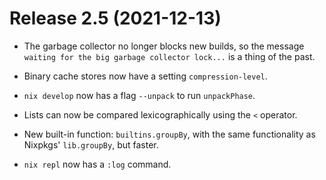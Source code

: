 # Release 2.5 (2021-12-13)

* The garbage collector no longer blocks new builds, so the message
  `waiting for the big garbage collector lock...` is a thing of the
  past.

* Binary cache stores now have a setting `compression-level`.

* `nix develop` now has a flag `--unpack` to run `unpackPhase`.

* Lists can now be compared lexicographically using the `<` operator.

* New built-in function: `builtins.groupBy`, with the same functionality as
  Nixpkgs' `lib.groupBy`, but faster.

* `nix repl` now has a `:log` command.
